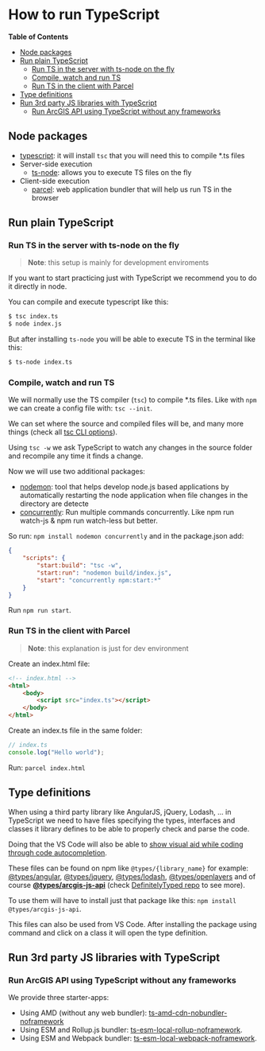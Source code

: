 # How to run TypeScript

<!-- START doctoc generated TOC please keep comment here to allow auto update -->
<!-- DON'T EDIT THIS SECTION, INSTEAD RE-RUN doctoc TO UPDATE -->
**Table of Contents** 

- [Node packages](#node-packages)
- [Run plain TypeScript](#run-plain-typescript)
  - [Run TS in the server with ts-node on the fly](#run-ts-in-the-server-with-ts-node-on-the-fly)
  - [Compile, watch and run TS](#compile-watch-and-run-ts)
  - [Run TS in the client with Parcel](#run-ts-in-the-client-with-parcel)
- [Type definitions](#type-definitions)
- [Run 3rd party JS libraries with TypeScript](#run-3rd-party-js-libraries-with-typescript)
  - [Run ArcGIS API using TypeScript without any frameworks](#run-arcgis-api-using-typescript-without-any-frameworks)

<!-- END doctoc generated TOC please keep comment here to allow auto update -->

## Node packages

* [typescript](https://www.npmjs.com/package/typescript): it will install `tsc` that you will need this to compile *.ts files
* Server-side execution
    * [ts-node](https://www.npmjs.com/package/ts-node): allows you to execute TS files on the fly
* Client-side execution
     * [parcel](https://www.npmjs.com/package/parcel): web application bundler that will help us run TS in the browser

## Run plain TypeScript

### Run TS in the server with ts-node on the fly

> **Note**: this setup is mainly for development enviroments

If you want to start practicing just with TypeScript we recommend you to do it directly in node.

You can compile and execute typescript like this:  

```bash
$ tsc index.ts
$ node index.js
```

But after installing `ts-node` you will be able to execute TS in the terminal like this:

```bash
$ ts-node index.ts
```

### Compile, watch and run TS 

We will normally use the TS compiler (`tsc`) to compile *.ts files. Like with `npm` we can create a config file with: `tsc --init`.

We can set where the source and compiled files will be, and many more things (check all [tsc CLI options](https://www.typescriptlang.org/docs/handbook/compiler-options.html)).

Using `tsc -w` we ask TypeScript to watch any changes in the source folder and recompile any time it finds a change.

Now we will use two additional packages:

* [nodemon](https://www.npmjs.com/package/nodemon): tool that helps develop node.js based applications by automatically restarting the node application when file changes in the directory are detecte
* [concurrently](https://www.npmjs.com/package/concurrently): Run multiple commands concurrently. Like npm run watch-js & npm run watch-less but better.

So run: `npm install nodemon concurrently` and in the package.json add:

```json
{
    "scripts": {
        "start:build": "tsc -w",
        "start:run": "nodemon build/index.js",
        "start": "concurrently npm:start:*"
    }
}
```

Run `npm run start`.


### Run TS in the client with Parcel

> **Note**: this explanation is just for dev environment

Create an index.html file:

```html
<!-- index.html -->
<html>
    <body>
        <script src="index.ts"></script>
    </body>
</html>
```

Create an index.ts file in the same folder:

```typescript
// index.ts
console.log("Hello world");
```

Run: `parcel index.html`

## Type definitions

When using a third party library like AngularJS, jQuery, Lodash, ... in TypeScript we need to have files specifying the types, interfaces and classes it library defines to be able to properly check and parse the code. 

Doing that the VS Code will also be able to [show visual aid while coding through code autocompletion](../starter-apps/ts-amd-cdn-nobundler-noframework#ide-setup-to-speed-up-your-development).

These files can be found on npm like `@types/{library_name}` for example: [@types/angular](https://www.npmjs.com/package/@types/angular), [@types/jquery](https://www.npmjs.com/package/@types/jquery), 
[@types/lodash](https://www.npmjs.com/package/@types/lodash), 
[@types/openlayers](https://www.npmjs.com/package/@types/openlayers) and of course **[@types/arcgis-js-api](https://www.npmjs.com/package/@types/arcgis-js-api)** (check [DefinitelyTyped repo](https://github.com/DefinitelyTyped/DefinitelyTyped/tree/master/types) to see more).

To use them will have to install just that package like this: `npm install @types/arcgis-js-api`.

This files can also be used from VS Code. After installing the package using command and click on a class it will open the type definition.

## Run 3rd party JS libraries with TypeScript

### Run ArcGIS API using TypeScript without any frameworks

We provide three starter-apps:

* Using AMD (without any web bundler): [ts-amd-cdn-nobundler-noframework](../starter-apps/ts-amd-cdn-nobundler-noframework/) 
* Using ESM and Rollup.js bundler: [ts-esm-local-rollup-noframework](../starter-apps/ts-esm-local-rollup-noframework/).
* Using ESM and Webpack bundler: [ts-esm-local-webpack-noframework](../starter-apps/ts-esm-local-webpack-noframework/).